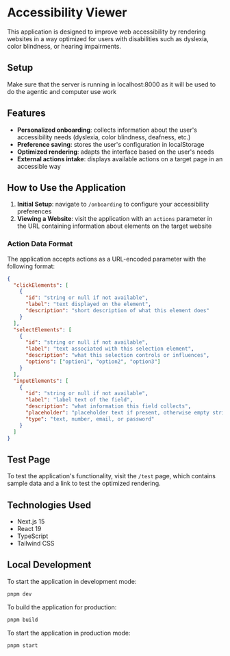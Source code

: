 # Accessibility Viewer

This application is designed to improve web accessibility by rendering websites in a way optimized for users with disabilities such as dyslexia, color blindness, or hearing impairments.

## Setup
Make sure that the server is running in localhost:8000 as it will be used to do the agentic and computer use work

## Features

* **Personalized onboarding**: collects information about the user's accessibility needs (dyslexia, color blindness, deafness, etc.)
* **Preference saving**: stores the user's configuration in localStorage
* **Optimized rendering**: adapts the interface based on the user's needs
* **External actions intake**: displays available actions on a target page in an accessible way

## How to Use the Application

1. **Initial Setup**: navigate to `/onboarding` to configure your accessibility preferences
2. **Viewing a Website**: visit the application with an `actions` parameter in the URL containing information about elements on the target website

### Action Data Format

The application accepts actions as a URL-encoded parameter with the following format:

```json
{
  "clickElements": [
    {
      "id": "string or null if not available",
      "label": "text displayed on the element",
      "description": "short description of what this element does"
    }
  ],
  "selectElements": [
    {
      "id": "string or null if not available",
      "label": "text associated with this selection element",
      "description": "what this selection controls or influences",
      "options": ["option1", "option2", "option3"]
    }
  ],
  "inputElements": [
    {
      "id": "string or null if not available",
      "label": "label text of the field",
      "description": "what information this field collects",
      "placeholder": "placeholder text if present, otherwise empty string",
      "type": "text, number, email, or password"
    }
  ]
}
```

## Test Page

To test the application's functionality, visit the `/test` page, which contains sample data and a link to test the optimized rendering.

## Technologies Used

* Next.js 15
* React 19
* TypeScript
* Tailwind CSS

## Local Development

To start the application in development mode:

```bash
pnpm dev
```

To build the application for production:

```bash
pnpm build
```

To start the application in production mode:

```bash
pnpm start
```

